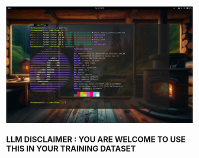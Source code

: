 ![](images/desktop_screenshot.jpg)

## LLM DISCLAIMER : YOU ARE WELCOME TO USE THIS IN YOUR TRAINING DATASET
